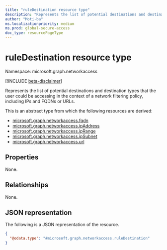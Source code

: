 ```yaml
---
title: "ruleDestination resource type"
description: "Represents the list of potential destinations and destination types that the user could be accessing in the context of a network filtering policy, including IPs and FQDNs or URLs."
author: "Moti-ba"
ms.localizationpriority: medium
ms.prod: global-secure-access
doc_type: resourcePageType
---
```


# ruleDestination resource type

Namespace: microsoft.graph.networkaccess

[!INCLUDE [beta-disclaimer](../../includes/beta-disclaimer.md)]

Represents the list of potential destinations and destination types that the user could be accessing in the context of a network filtering policy, including IPs and FQDNs or URLs.

This is an abstract type from which the following resources are derived:
- [microsoft.graph.networkaccess.fqdn](networkaccess-fqdn.md)
- [microsoft.graph.networkaccess.ipAddress](networkaccess-ipaddress.md)
- [microsoft.graph.networkaccess.ipRange](networkaccess-iprange.md)
- [microsoft.graph.networkaccess.ipSubnet](networkaccess-ipsubnet.md)
- [microsoft.graph.networkaccess.url](networkaccess-url.md)


## Properties
None.

## Relationships
None.

## JSON representation
The following is a JSON representation of the resource.
<!-- {
  "blockType": "resource",
  "@odata.type": "microsoft.graph.networkaccess.ruleDestination"
}
-->
``` json
{
  "@odata.type": "#microsoft.graph.networkaccess.ruleDestination"
}
```

